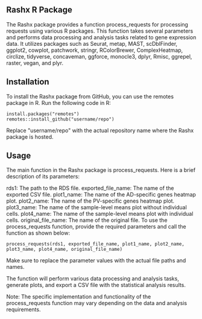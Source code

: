 ## Rashx R Package
The Rashx package provides a function process_requests for processing requests using various R packages. This function takes several parameters and performs data processing and analysis tasks related to gene expression data. It utilizes packages such as Seurat, metap, MAST, scDblFinder, ggplot2, cowplot, patchwork, stringr, RColorBrewer, ComplexHeatmap, circlize, tidyverse, concaveman, ggforce, monocle3, dplyr, Rmisc, ggrepel, raster, vegan, and plyr.

## Installation
To install the Rashx package from GitHub, you can use the remotes package in R. Run the following code in R:

```
install.packages("remotes")  
remotes::install_github("username/repo")  

```

Replace "username/repo" with the actual repository name where the Rashx package is hosted.

## Usage
The main function in the Rashx package is process_requests. Here is a brief description of its parameters:

rds1: The path to the RDS file.
exported_file_name: The name of the exported CSV file.
plot1_name: The name of the AD-specific genes heatmap plot.
plot2_name: The name of the PV-specific genes heatmap plot.
plot3_name: The name of the sample-level means plot without individual cells.
plot4_name: The name of the sample-level means plot with individual cells.
original_file_name: The name of the original file.
To use the process_requests function, provide the required parameters and call the function as shown below:

```
process_requests(rds1, exported_file_name, plot1_name, plot2_name, plot3_name, plot4_name, original_file_name)
```
Make sure to replace the parameter values with the actual file paths and names.

The function will perform various data processing and analysis tasks, generate plots, and export a CSV file with the statistical analysis results.

Note: The specific implementation and functionality of the process_requests function may vary depending on the data and analysis requirements.
